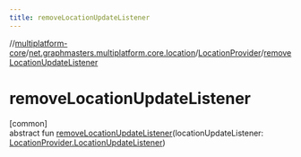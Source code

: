 ```yaml
---
title: removeLocationUpdateListener
---
```

//[multiplatform-core](../../../index.html)/[net.graphmasters.multiplatform.core.location](../index.html)/[LocationProvider](index.html)/[removeLocationUpdateListener](remove-location-update-listener.html)



# removeLocationUpdateListener



[common]\
abstract fun [removeLocationUpdateListener](remove-location-update-listener.html)(locationUpdateListener: [LocationProvider.LocationUpdateListener](-location-update-listener/index.html))




